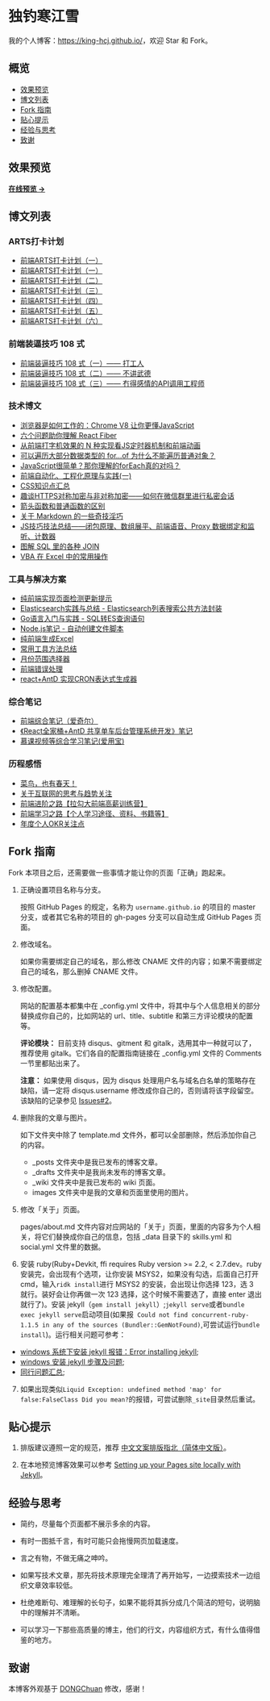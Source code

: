 # 独钓寒江雪

我的个人博客：<https://king-hcj.github.io/>，欢迎 Star 和 Fork。

## 概览

<!-- vim-markdown-toc GFM -->

- [效果预览](#效果预览)
- [博文列表](#博文列表)
- [Fork 指南](#fork-指南)
- [贴心提示](#贴心提示)
- [经验与思考](#经验与思考)
- [致谢](#致谢)

<!-- vim-markdown-toc -->

## 效果预览

**[在线预览 &rarr;](https://king-hcj.github.io/)**

## 博文列表

### ARTS打卡计划

  - <a href='https://king-hcj.github.io/2020/04/11/arts1/' target='_blank'>前端ARTS打卡计划（一）</a>
  - [前端ARTS打卡计划（一）](https://king-hcj.github.io/2020/04/11/arts1/)
  - [前端ARTS打卡计划（二）](https://king-hcj.github.io/2020/06/16/arts2/)
  - [前端ARTS打卡计划（三）](https://king-hcj.github.io/2020/08/24/arts3/)
  - [前端ARTS打卡计划（四）](https://king-hcj.github.io/2020/11/02/arts4/)
  - [前端ARTS打卡计划（五）](https://king-hcj.github.io/2021/01/11/arts5/)
  - [前端ARTS打卡计划（六）](https://king-hcj.github.io/2021/03/22/arts6/)

### 前端装逼技巧 108 式

  - [前端装逼技巧 108 式（一）—— 打工人](https://segmentfault.com/a/1190000038251777)
  - [前端装逼技巧 108 式（二）—— 不讲武德](https://segmentfault.com/a/1190000038393789)
  - [前端装逼技巧 108 式（三）—— 冇得感情的API调用工程师](https://king-hcj.github.io/2020/12/21/JavaScript-108-tips3/)

### 技术博文

  - [浏览器是如何工作的：Chrome V8 让你更懂JavaScript](https://king-hcj.github.io/2020/10/05/google-v8/)
  - [六个问题助你理解 React Fiber](https://king-hcj.github.io/2021/03/21/6-questions-of-react-fiber/)
  - [从前端打字机效果的 N 种实现看JS定时器机制和前端动画](https://king-hcj.github.io/2021/01/10/js-typed/)
  - [可以遍历大部分数据类型的 for…of 为什么不能遍历普通对象？](https://king-hcj.github.io/2020/12/05/for-of/)
  - [JavaScript很简单？那你理解的forEach真的对吗？](https://king-hcj.github.io/2020/10/03/you-dont-know-foreach/)
  - [前端自动化、工程化原理与实践(一)](https://king-hcj.github.io/2020/02/23/front-end-engineering/)
  - [CSS知识点汇总](https://king-hcj.github.io/2020/02/16/css-skills/)
  - [趣谈HTTPS对称加密与非对称加密——如何在微信群里进行私密会话](https://king-hcj.github.io/2020/01/11/symmetric-asymmetric/)
  - [箭头函数和普通函数的区别](https://king-hcj.github.io/2019/12/21/func-and-arrow-func/)
  - [关于 Markdown 的一些奇技淫巧](https://king-hcj.github.io/2019/09/01/markdown-odd-skills/)
  - [JS技巧技法总结——闭包原理、数组展平、前端语音、Proxy 数据绑定和监听、计数器](https://king-hcj.github.io/2019/08/08/js-skills/)
  - [图解 SQL 里的各种 JOIN](https://king-hcj.github.io/2017/09/11/joins-in-sql/)
  - [VBA 在 Excel 中的常用操作](https://king-hcj.github.io/2017/08/22/vba-knowledge/)

### 工具与解决方案

  - [纯前端实现页面检测更新提示](https://king-hcj.github.io/2020/12/11/upload-page/)
  - [Elasticsearch实践与总结 - Elasticsearch列表搜索公共方法封装](https://king-hcj.github.io/2020/11/12/elasticsearch/)
  - [Go语言入门与实践 - SQL转ES查询语句](https://king-hcj.github.io/2020/11/05/go-first/)
  - [Node.js笔记 - 自动创建文件脚本](https://king-hcj.github.io/2020/06/14/nodejs/)
  - [纯前端生成Excel](https://king-hcj.github.io/2020/05/19/export-excel/)
  - [常用工具方法总结](https://king-hcj.github.io/2020/05/15/utils/)
  - [月份范围选择器](https://king-hcj.github.io/2020/05/12/monthRangePicker/)
  - [前端错误处理](https://king-hcj.github.io/2020/01/14/error-handling/)
  - [react+AntD 实现CRON表达式生成器](https://king-hcj.github.io/2020/01/10/cron/)

### 综合笔记

  - [前端综合笔记（爱奇尔）](https://king-hcj.github.io/2019/12/22/angle-aiqier/)
  - [《React全家桶+AntD 共享单车后台管理系统开发》笔记](https://king-hcj.github.io/2019/05/23/AntD/)
  - [慕课视频等综合学习笔记(爱用宝)](https://king-hcj.github.io/2018/12/12/aiyongbao-study/)

### 历程感悟

- [菜鸟，也有春天！](https://king-hcj.github.io/2019/12/25/annual-personal-ummary/)
- [关于互联网的思考与趋势关注](https://king-hcj.github.io/2020/01/13/thinking-about-the-future-network/)
- [前端进阶之路【拉勾大前端高薪训练营】](https://king-hcj.github.io/2020/05/25/front-end-engineer-promotion/)
- [前端学习之路【个人学习途径、资料、书籍等】](https://king-hcj.github.io/2019/12/22/front-end-engineer/)
- [年度个人OKR关注点](https://king-hcj.github.io/2019/12/23/okr/)

## Fork 指南

Fork 本项目之后，还需要做一些事情才能让你的页面「正确」跑起来。

1. 正确设置项目名称与分支。

   按照 GitHub Pages 的规定，名称为 `username.github.io` 的项目的 master 分支，或者其它名称的项目的 gh-pages 分支可以自动生成 GitHub Pages 页面。

2. 修改域名。

   如果你需要绑定自己的域名，那么修改 CNAME 文件的内容；如果不需要绑定自己的域名，那么删掉 CNAME 文件。

3. 修改配置。

   网站的配置基本都集中在 \_config.yml 文件中，将其中与个人信息相关的部分替换成你自己的，比如网站的 url、title、subtitle 和第三方评论模块的配置等。

   **评论模块：** 目前支持 disqus、gitment 和 gitalk，选用其中一种就可以了，推荐使用 gitalk。它们各自的配置指南链接在 \_config.yml 文件的 Comments 一节里都贴出来了。

   **注意：** 如果使用 disqus，因为 disqus 处理用户名与域名白名单的策略存在缺陷，请一定将 disqus.username 修改成你自己的，否则请将该字段留空。该缺陷的记录参见 [Issues#2][3]。

4. 删除我的文章与图片。

   如下文件夹中除了 template.md 文件外，都可以全部删除，然后添加你自己的内容。

   - \_posts 文件夹中是我已发布的博客文章。
   - \_drafts 文件夹中是我尚未发布的博客文章。
   - \_wiki 文件夹中是我已发布的 wiki 页面。
   - images 文件夹中是我的文章和页面里使用的图片。

5. 修改「关于」页面。

   pages/about.md 文件内容对应网站的「关于」页面，里面的内容多为个人相关，将它们替换成你自己的信息，包括 \_data 目录下的 skills.yml 和 social.yml 文件里的数据。

6. 安装 ruby(Ruby+Devkit, ffi requires Ruby version >= 2.2, < 2.7.dev。ruby 安装完，会出现有个选项，让你安装 MSYS2，如果没有勾选，后面自己打开 cmd，输入`ridk install`进行 MSYS2 的安装，会出现让你选择 123，选 3 就行。装好会让你再做一次 123 选择，这个时候不需要选了，直接 enter 退出就行了)。安装 jekyll（`gem install jekyll`）;`jekyll serve`或者`bundle exec jekyll serve`启动项目(如果报` Could not find concurrent-ruby-1.1.5 in any of the sources (Bundler::GemNotFound)`,可尝试运行`bundle install`)。运行相关问题可参考：

- [windows 系统下安装 jekyll 报错：Error installing jekyll](https://segmentfault.com/q/1010000013418668);
- [windows 安装 jekyll 步骤及问题](https://blog.csdn.net/mouday/article/details/79300135);
- [同行问题汇总](https://github.com/zhang0peter/zhang0peter.github.io);

7. 如果出现类似`Liquid Exception: undefined method 'map' for false:FalseClass Did you mean?`的报错，可尝试删除`_site`目录然后重试。

## 贴心提示

1. 排版建议遵照一定的规范，推荐 [中文文案排版指北（简体中文版）][1]。

2. 在本地预览博客效果可以参考 [Setting up your Pages site locally with Jekyll][2]。

## 经验与思考

- 简约，尽量每个页面都不展示多余的内容。

- 有时一图抵千言，有时可能只会拖慢网页加载速度。

- 言之有物，不做无痛之呻吟。

- 如果写技术文章，那先将技术原理完全理清了再开始写，一边摸索技术一边组织文章效率较低。

- 杜绝难断句、难理解的长句子，如果不能将其拆分成几个简洁的短句，说明脑中的理解并不清晰。

- 可以学习一下那些高质量的博主，他们的行文，内容组织方式，有什么值得借鉴的地方。

## 致谢

本博客外观基于 [DONGChuan](https://dongchuan.github.io) 修改，感谢！

[1]: https://github.com/mzlogin/chinese-copywriting-guidelines
[2]: https://help.github.com/articles/setting-up-your-pages-site-locally-with-jekyll/
[3]: https://github.com/mzlogin/mzlogin.github.io/issues/2
